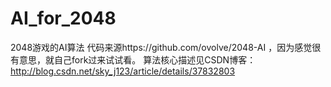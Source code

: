 # AI_for_2048
2048游戏的AI算法
代码来源https://github.com/ovolve/2048-AI ，因为感觉很有意思，就自己fork过来试试看。
算法核心描述见CSDN博客：http://blog.csdn.net/sky_j123/article/details/37832803

